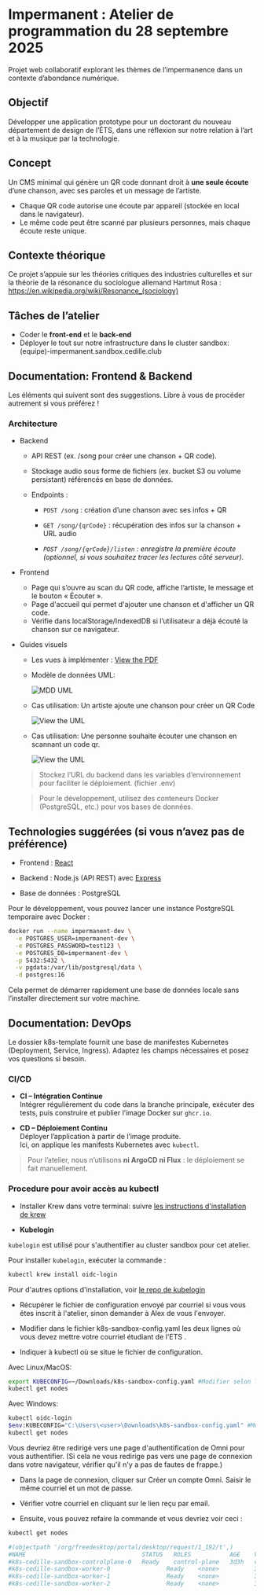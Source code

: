 # Impermanent : Atelier de programmation du 28 septembre 2025
Projet web collaboratif explorant les thèmes de l’impermanence dans un contexte d’abondance numérique.

## Objectif
Développer une application prototype pour un doctorant du nouveau département de design de l’ÉTS, dans une réflexion sur notre relation à l’art et à la musique par la technologie.

## Concept
Un CMS minimal qui génère un QR code donnant droit à **une seule écoute** d’une chanson,
avec ses paroles et un message de l’artiste.

- Chaque QR code autorise une écoute par appareil (stockée en local dans le navigateur).
- Le même code peut être scanné par plusieurs personnes, mais chaque écoute reste unique.

## Contexte théorique
Ce projet s’appuie sur les théories critiques des industries culturelles et sur la théorie de la résonance du sociologue allemand Hartmut Rosa :  
<https://en.wikipedia.org/wiki/Resonance_(sociology)>

## Tâches de l’atelier
- Coder le **front-end** et le **back-end**  
- Déployer le tout sur notre infrastructure dans le cluster sandbox: (equipe)-impermanent.sandbox.cedille.club

## Documentation: Frontend & Backend

Les éléments qui suivent sont des suggestions.
Libre à vous de procéder autrement si vous préférez !

### **Architecture**

- Backend

  - API REST (ex. /song pour créer une chanson + QR code).

  - Stockage audio sous forme de fichiers (ex. bucket S3 ou volume persistant) référencés en base de données.

  - Endpoints :

    - `POST /song` : création d’une chanson avec ses infos + QR

    - `GET /song/{qrCode}` : récupération des infos sur la chanson + URL audio

    - *`POST /song/{qrCode}/listen` : enregistre la première écoute (optionnel, si vous souhaitez tracer les lectures côté serveur).*

- Frontend

  - Page qui s’ouvre au scan du QR code, affiche l’artiste, le message et le bouton « Écouter ».
  - Page d'accueil qui permet d'ajouter une chanson et d'afficher un QR code.
  - Vérifie dans localStorage/IndexedDB si l’utilisateur a déjà écouté la chanson sur ce navigateur.

- Guides visuels

  - Les vues à implémenter : [View the PDF](docs/impermanent_views.pdf)
 
  - Modèle de données UML:
    
    ![MDD UML](docs/impermanent_uml_mdd.png)

  - Cas utilisation: Un artiste ajoute une chanson pour créer un QR Code
    
    ![View the UML](docs/impermanent_dss-post-song.png)

  - Cas utilisation: Une personne souhaite écouter une chanson en scannant un code qr.
    
    ![View the UML](docs/impermanent_dss-get-song.png)

  > Stockez l’URL du backend dans les variables d’environnement pour faciliter le déploiement. (fichier .env)
  
  > Pour le développement, utilisez des conteneurs Docker (PostgreSQL, etc.) pour vos bases de données.

## Technologies suggérées (si vous n’avez pas de préférence)

- Frontend : [React](https://create-react-app.dev/docs/getting-started/)

- Backend : Node.js (API REST) avec [Express](https://expressjs.com/en/starter/installing.html)

- Base de données : PostgreSQL

Pour le développement, vous pouvez lancer une instance PostgreSQL temporaire avec Docker :

```bash
docker run --name impermanent-dev \
  -e POSTGRES_USER=impermanent-dev \
  -e POSTGRES_PASSWORD=test123 \
  -e POSTGRES_DB=impermanent-dev \
  -p 5432:5432 \
  -v pgdata:/var/lib/postgresql/data \
  -d postgres:16
```

Cela permet de démarrer rapidement une base de données locale sans l’installer directement sur votre machine.

## Documentation: DevOps

Le dossier k8s-template fournit une base de manifestes Kubernetes (Deployment, Service, Ingress).
Adaptez les champs nécessaires et posez vos questions si besoin.

### **CI/CD**

- **CI – Intégration Continue**  
  Intégrer régulièrement du code dans la branche principale, exécuter des tests,
  puis construire et publier l’image Docker sur `ghcr.io`.

- **CD – Déploiement Continu**  
  Déployer l’application à partir de l’image produite.  
  Ici, on applique les manifests Kubernetes avec `kubectl`.

> Pour l’atelier, nous n’utilisons **ni ArgoCD ni Flux** :
> le déploiement se fait manuellement.

### **Procedure pour avoir accès au kubectl**

- Installer Krew dans votre terminal: suivre [les instructions d'installation de
krew](https://krew.sigs.k8s.io/docs/user-guide/setup/install/)

- **Kubelogin**

`kubelogin` est utilisé pour s'authentifier au cluster sandbox pour cet atelier.

Pour installer `kubelogin`, exécuter la commande :


```bash
kubectl krew install oidc-login
```

Pour d'autres options d'installation, voir [le repo de
kubelogin](https://github.com/int128/kubelogin)

- Récupérer le fichier de configuration envoyé par courriel si vous vous êtes inscrit à l'atelier, sinon demander à Alex de vous l'envoyer.

- Modifier dans le fichier k8s-sandbox-config.yaml les deux lignes où vous devez mettre votre courriel étudiant de l'ETS <your-email>.

- Indiquer à kubectl où se situe le fichier de configuration.

Avec Linux/MacOS:

```bash
export KUBECONFIG=~/Downloads/k8s-sandbox-config.yaml #Modifier selon l'emplacement du kubeconfig téléchargé
kubectl get nodes
```

Avec Windows: 

```bash
kubectl oidc-login
$env:KUBECONFIG="C:\Users\<user>\Downloads\k8s-sandbox-config.yaml" #Modifier selon l'emplacement du kubeconfig téléchargé
kubectl get nodes
```

Vous devriez être redirigé vers une page d'authentification de Omni pour vous authentifier.
(Si cela ne vous redirige pas vers une page de connexion dans votre navigateur, vérifier qu'il n'y a pas de fautes de frappe.)

- Dans la page de connexion, cliquer sur Créer un compte Omni.
Saisir le même courriel et un mot de passe.

- Vérifier votre courriel en cliquant sur le lien reçu par email.

- Ensuite, vous pouvez refaire la commande et vous devriez voir ceci :

```bash
kubectl get nodes

#(objectpath '/org/freedesktop/portal/desktop/request/1_192/t',)
#NAME                                 STATUS   ROLES           AGE    VERSION
#k8s-cedille-sandbox-controlplane-0   Ready    control-plane   3d3h   v1.30.0
#k8s-cedille-sandbox-worker-0                Ready    <none>          3d3h   v1.30.0
#k8s-cedille-sandbox-worker-1                Ready    <none>          3d3h   v1.30.0
#k8s-cedille-sandbox-worker-2                Ready    <none>          3d3h   v1.30.0
``` 
